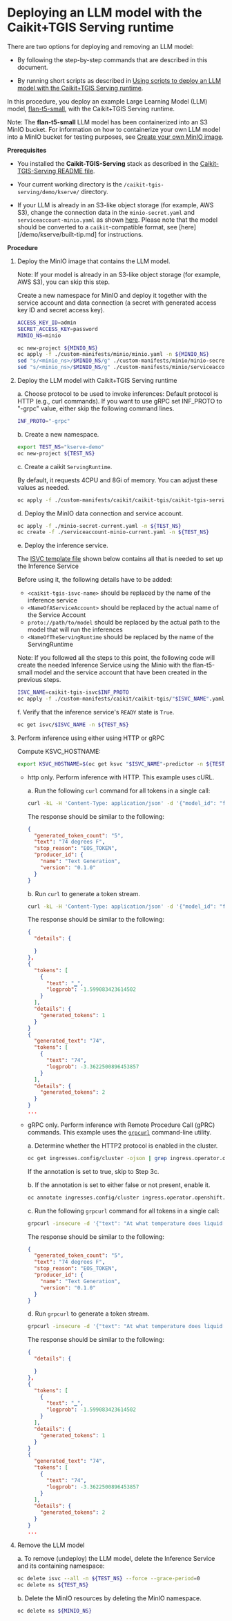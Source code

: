 # Deploying an LLM model with the Caikit+TGIS Serving runtime

There are two options for deploying and removing an LLM model:

- By following the step-by-step commands that are described in this document.

- By running short scripts as described in [Using scripts to deploy an LLM model with the Caikit+TGIS Serving runtime](deploy-remove-scripts.md).

In this procedure, you deploy an example Large Learning Model (LLM) model, [flan-t5-small](https://huggingface.co/google/flan-t5-small), with the Caikit+TGIS Serving runtime.

Note: The **flan-t5-small** LLM model has been containerized into an S3 MinIO bucket. For information on how to containerize your own LLM model into a MinIO bucket for testing purposes, see [Create your own MinIO image](/demo/kserve/create-minio.md).

**Prerequisites**

- You installed the **Caikit-TGIS-Serving** stack as described in the [Caikit-TGIS-Serving README file](/docs/README.md).

- Your current working directory is the `/caikit-tgis-serving/demo/kserve/` directory.

- If your LLM is already in an S3-like object storage (for example, AWS S3), change the connection data in the `minio-secret.yaml` and `serviceaccount-minio.yaml` as shown [here](/demo/kserve/custom-manifests/minio/). Please note that the model should be converted to a `caikit`-compatible format, see [here][/demo/kserve/built-tip.md] for instructions.

**Procedure**

1. Deploy the MinIO image that contains the LLM model.

   Note: If your model is already in an S3-like object storage (for example, AWS S3), you can skip this step.

   Create a new namespace for MinIO and deploy it together with the service account and data connection (a secret with generated access key ID and secret access key).

   ```bash
   ACCESS_KEY_ID=admin
   SECRET_ACCESS_KEY=password
   MINIO_NS=minio
   ```

   ```bash
   oc new-project ${MINIO_NS}
   oc apply -f ./custom-manifests/minio/minio.yaml -n ${MINIO_NS}
   sed "s/<minio_ns>/$MINIO_NS/g" ./custom-manifests/minio/minio-secret.yaml | tee ./minio-secret-current.yaml | oc -n ${MINIO_NS} apply -f -
   sed "s/<minio_ns>/$MINIO_NS/g" ./custom-manifests/minio/serviceaccount-minio.yaml | tee ./serviceaccount-minio-current.yaml | oc -n ${MINIO_NS} apply -f -
   ```

2. Deploy the LLM model with Caikit+TGIS Serving runtime

   a. Choose protocol to be used to invoke inferences:
   Default protocol is HTTP (e.g., curl commands).
   If you want to use gRPC set INF_PROTO to "-grpc" value, either skip the following command lines.

   ```bash
   INF_PROTO="-grpc"
   ```

   b. Create a new namespace.

   ```bash
   export TEST_NS="kserve-demo"
   oc new-project ${TEST_NS}
   ```

   c. Create a caikit `ServingRuntime`.

      By default, it requests 4CPU and 8Gi of memory. You can adjust these values as needed.

   ```bash
   oc apply -f ./custom-manifests/caikit/caikit-tgis/caikit-tgis-servingruntime"$INF_PROTO".yaml -n ${TEST_NS}
   ```

   d. Deploy the MinIO data connection and service account.

   ```bash
   oc apply -f ./minio-secret-current.yaml -n ${TEST_NS}
   oc create -f ./serviceaccount-minio-current.yaml -n ${TEST_NS}
   ```

   e. Deploy the inference service.

   The [ISVC template file](/demo/kserve/custom-manifests/caikit/caikit-tgis/caikit-tgis-isvc-template.yaml) shown below contains all that is needed to set up the Inference Service

   Before using it, the following details have to be added: 

   - `<caikit-tgis-isvc-name>` should be replaced by the name of the inference service
   - `<NameOfAServiceAccount>` should be replaced by the actual name of the Service Account
   - `proto://path/to/model` should be replaced by the actual path to the model that will run the inferences
   - `<NameOfTheServingRuntime` should be replaced by the name of the ServingRuntime

   Note:  If you followed all the steps to this point, the following code will
   create the needed Inference Service using the Minio with the flan-t5-small
   model and the service account that have been created in the previous steps.

   ```bash
   ISVC_NAME=caikit-tgis-isvc$INF_PROTO
   oc apply -f ./custom-manifests/caikit/caikit-tgis/"$ISVC_NAME".yaml -n ${TEST_NS}
   ```

   f. Verify that the inference service's `READY` state is `True`.

   ```bash
   oc get isvc/$ISVC_NAME -n ${TEST_NS}
   ```

3. Perform inference using either using HTTP or gRPC

   Compute KSVC_HOSTNAME:

   ```bash
   export KSVC_HOSTNAME=$(oc get ksvc "$ISVC_NAME"-predictor -n ${TEST_NS} -o jsonpath='{.status.url}' | cut -d'/' -f3)
   ```

   - http only. Perform inference with HTTP. This example uses cURL.

     a. Run the following `curl` command for all tokens in a single call:

     ```bash
     curl -kL -H 'Content-Type: application/json' -d '{"model_id": "flan-t5-small-caikit", "inputs": "At what temperature does Nitrogen boil?"}' https://${KSVC_HOSTNAME}/api/v1/task/text-generation
     ```

     The response should be similar to the following:

     ```json
     {
       "generated_token_count": "5",
       "text": "74 degrees F",
       "stop_reason": "EOS_TOKEN",
       "producer_id": {
         "name": "Text Generation",
         "version": "0.1.0"
       }
     }
     ```

     b. Run `curl` to generate a token stream.

     ```bash
     curl -kL -H 'Content-Type: application/json' -d '{"model_id": "flan-t5-small-caikit", "inputs": "At what temperature does Nitrogen boil?"}' https://${KSVC_HOSTNAME}/api/v1/task/server-streaming-text-generation
     ```

     The response should be similar to the following:

     ```json
     {
       "details": {

       }
     },
     {
       "tokens": [
         {
           "text": "▁",
           "logprob": -1.599083423614502
         }
       ],
       "details": {
         "generated_tokens": 1
       }
     }
     {
       "generated_text": "74",
       "tokens": [
         {
           "text": "74",
           "logprob": -3.3622500896453857
         }
       ],
       "details": {
         "generated_tokens": 2
       }
     }
     ...
     ```

   - gRPC only. Perform inference with Remote Procedure Call (gPRC) commands. This example uses the [`grpcurl`](https://github.com/fullstorydev/grpcurl) command-line utility.

     a. Determine whether the HTTP2 protocol is enabled in the cluster.

     ```bash
     oc get ingresses.config/cluster -ojson | grep ingress.operator.openshift.io/default-enable-http2
     ```

     If the annotation is set to true, skip to Step 3c.

     b. If the annotation is set to either false or not present, enable it.

     ```bash
     oc annotate ingresses.config/cluster ingress.operator.openshift.io/default-enable-http2=true
     ```

     c. Run the following `grpcurl` command for all tokens in a single call:

     ```bash
     grpcurl -insecure -d '{"text": "At what temperature does liquid Nitrogen boil?"}' -H "mm-model-id: flan-t5-small-caikit" ${KSVC_HOSTNAME}:443 caikit.runtime.Nlp.NlpService/TextGenerationTaskPredict
     ```

     The response should be similar to the following:

     ```json
     {
       "generated_token_count": "5",
       "text": "74 degrees F",
       "stop_reason": "EOS_TOKEN",
       "producer_id": {
         "name": "Text Generation",
         "version": "0.1.0"
       }
     }
     ```

     d. Run `grpcurl` to generate a token stream.

     ```bash
     grpcurl -insecure -d '{"text": "At what temperature does liquid Nitrogen boil?"}' -H "mm-model-id: flan-t5-small-caikit" ${KSVC_HOSTNAME}:443 caikit.runtime.Nlp.NlpService/ServerStreamingTextGenerationTaskPredict
     ```

     The response should be similar to the following:

     ```json
     {
       "details": {

       }
     },
     {
       "tokens": [
         {
           "text": "▁",
           "logprob": -1.599083423614502
         }
       ],
       "details": {
         "generated_tokens": 1
       }
     }
     {
       "generated_text": "74",
       "tokens": [
         {
           "text": "74",
           "logprob": -3.3622500896453857
         }
       ],
       "details": {
         "generated_tokens": 2
       }
     }
     ...
     ```

4. Remove the LLM model

   a. To remove (undeploy) the LLM model, delete the Inference Service and its containing namespace:

   ```bash
   oc delete isvc --all -n ${TEST_NS} --force --grace-period=0
   oc delete ns ${TEST_NS}
   ```

   b. Delete the MinIO resources by deleting the MinIO namespace.

   ```bash
   oc delete ns ${MINIO_NS}
   ```
